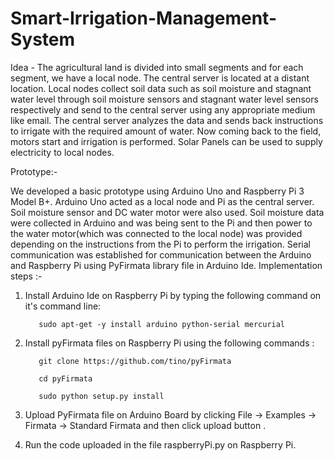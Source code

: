 # Smart-Irrigation-Management-System

Idea - The agricultural land is divided into small segments and for each segment, we have a local node. The central server is located at a distant location. Local nodes collect soil data such as soil moisture and stagnant water level through soil moisture sensors and stagnant water level sensors respectively and send to the central server using any appropriate medium like email. The central server analyzes the data and sends back instructions to irrigate with the required amount of water. Now coming back to the field, motors start and irrigation is performed. Solar Panels can be used to supply electricity to local nodes.

Prototype:-

We developed a basic prototype using Arduino Uno and Raspberry Pi 3 Model B+. Arduino Uno acted as a local node and Pi as the central server. Soil moisture sensor and DC water motor were also used. Soil moisture data were collected in Arduino and was being sent to the Pi and then power to the water motor(which was connected to the local node) was provided depending on the instructions from the Pi to perform the irrigation. Serial communication was established for communication between the Arduino and Raspberry Pi using PyFirmata library file in Arduino Ide.
Implementation steps :-

1) Install Arduino Ide on Raspberry Pi by typing the following command on it's command line:

          sudo apt-get -y install arduino python-serial mercurial

2) Install pyFirmata files on Raspberry Pi using the following commands :

          git clone https://github.com/tino/pyFirmata

          cd pyFirmata

          sudo python setup.py install

3) Upload PyFirmata file on Arduino Board  by clicking File -> Examples ->  Firmata -> Standard Firmata and then click upload button .

4) Run the code uploaded in the file raspberryPi.py on Raspberry Pi.









